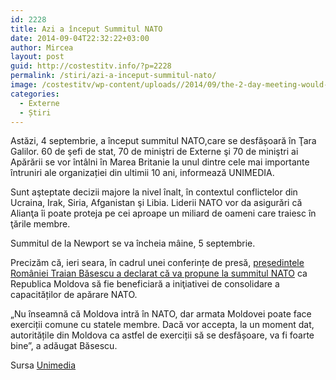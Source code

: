```yaml
---
id: 2228
title: Azi a început Summitul NATO
date: 2014-09-04T22:32:22+03:00
author: Mircea
layout: post
guid: http://costestitv.info/?p=2228
permalink: /stiri/azi-a-inceput-summitul-nato/
image: /costestitv/wp-content/uploads//2014/09/the-2-day-meeting-would-focus-on-the-security-crisis-resulting-from-the-situation-in-ukraine-1467630-reu.jpg
categories:
  - Externe
  - Știri
---
```

Astăzi, 4 septembrie, a început summitul <span id="s936s43_5" class="s936s43">NATO</span>,<span id="s936s43_2" class="s936s43">care</span> se desfășoară în Ţara Galilor. 60 de şefi de stat, 70 de miniştri de Externe şi 70 de miniştri ai Apărării se vor întâlni în Marea Britanie la unul dintre cele mai importante întruniri ale organizației din ultimii 10 ani, informează UNIMEDIA.<!--more-->

Sunt aşteptate decizii majore la nivel înalt, în contextul conflictelor din Ucraina, Irak, Siria, Afganistan şi Libia. Liderii NATO vor da asigurări că Alianţa îi poate proteja pe cei aproape un miliard de oameni care traiesc în ţările membre.

Summitul de la <span id="s936s43_7" class="s936s43">Newport</span> se va încheia mâine, 5 septembrie.

Precizăm că, ieri seara, în cadrul unei conferințe de presă, <a href="http://unimedia.info/stiri/basescu-voi-propune-ca-rm-sa-fie-beneficiara-a-initiativei-de-consolidare-a-capacitatilor-de-aparare-nato-81426.html" target="_self">președintele României Traian Băsescu a declarat că va propune la summitul NATO</a> <span id="s936s43_8" class="s936s43">ca</span> Republica Moldova să fie beneficiară a iniţiativei de consolidare a capacităților de apărare NATO.

„Nu înseamnă că Moldova intră în NATO, dar armata Moldovei poate face exerciții comune cu statele membre. Dacă vor accepta, la un moment dat, autoritățile din Moldova ca astfel de exerciții să se desfășoare, va fi foarte bine”, a adăugat Băsescu.

Sursa <a href="http://unimedia.info" target="_blank">Unimedia</a>